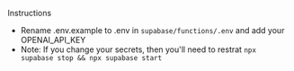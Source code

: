 Instructions
- Rename .env.example to .env in `supabase/functions/.env` and add your OPENAI_API_KEY
- Note: If you change your secrets, then you'll need to restrat `npx supabase stop && npx supabase start`